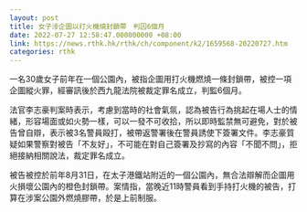 ```yaml
---
layout: post
title: 女子涉企圖以打火機燒封鎖帶　判囚6個月
date: 2022-07-27 12:58:47.000000000 +08:00
link: https://news.rthk.hk/rthk/ch/component/k2/1659568-20220727.htm
categories: rthk
---
```


一名30歲女子前年在一個公園內，被指企圖用打火機燃燒一條封鎖帶，被控一項企圖縱火罪，經審訊後於西九龍法院被裁定罪名成立，判監6個月。

法官李志豪判案時表示，考慮到當時的社會氣氛，認為被告行為挑起在場人士的情緒，形容場面或如火勢一樣，可以一發不可收拾，所以即時監禁無可避免，對於被告曾自辯，表示被3名警員毆打，被帶返警署後在警員誘使下簽署文件。李志豪質疑如果警察對被告「不友好」，不可能在對自己簽署及抄寫的內容「不聞不問」，拒絕接納相關說法，裁定罪名成立。

被告被控於前年8月31日，在太子港鐵站附近的一個公園內，無合法辯解而企圖用火損壞公園內的橙色封鎖帶。案情指，當晚近11時警員看到手持打火機的被告，打算在涉案公園外燃燒膠帶，於是上前制服。
